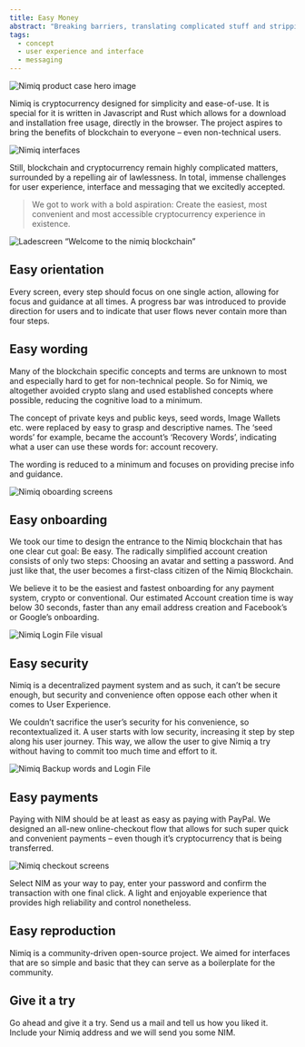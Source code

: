 ```yaml
---
title: Easy Money
abstract: "Breaking barriers, translating complicated stuff and stripping away technicalities until it’s easier to create a <strong>Nimiq</strong> account on the blockchain than creating an email address."
tags:
  - concept
  - user experience and interface
  - messaging
---
```

![Nimiq product case hero image](/cases/product_nimiq/hero.jpg)

Nimiq is cryptocurrency designed for simplicity and ease-of-use. It is special for it is written in Javascript and Rust which allows for a download and installation free usage, directly in the browser. The project aspires to bring the benefits of blockchain to everyone – even non-technical users. 

![Nimiq interfaces](/cases/product_nimiq/interfaces.gif)

Still, blockchain and cryptocurrency remain highly complicated matters, surrounded by a repelling air of lawlessness. In total, immense challenges for user experience, interface and messaging that we excitedly accepted. 

> We got to work with a bold aspiration: Create the easiest, most convenient and most accessible cryptocurrency experience in existence. 

![Ladescreen “Welcome to the nimiq blockchain”](TBD)

## Easy orientation
Every screen, every step should focus on one single action, allowing for focus and guidance at all times. A progress bar was introduced to provide direction for users and to indicate that user flows never contain more than four steps.

## Easy wording 
Many of the blockchain specific concepts and terms are unknown to most and especially hard to get for non-technical people. So for Nimiq, we altogether avoided crypto slang and used established concepts where possible, reducing the cognitive load to a minimum. 

The concept of private keys and public keys, seed words, Image Wallets etc. were replaced by easy to grasp and descriptive names. The ‘seed words’ for example, became the account’s ‘Recovery Words’, indicating what a user can use these words for: account recovery.  

The wording is reduced to a minimum and focuses on providing precise info and guidance.

![Nimiq oboarding screens](/cases/product_nimiq/signup.gif)

## Easy onboarding
We took our time to design the entrance to the Nimiq blockchain that has one clear cut goal: Be easy.
The radically simplified account creation consists of only two steps: Choosing an avatar and setting a password. And just like that, the user becomes a first-class citizen of the Nimiq Blockchain. 

We believe it to be the easiest and fastest onboarding for any payment system, crypto or conventional. Our estimated Account creation time is way below 30 seconds, faster than any email address creation and Facebook’s or Google’s onboarding.

![Nimiq Login File visual](/cases/product_nimiq/loginfile.gif)

## Easy security
Nimiq is a decentralized payment system and as such, it can’t be secure enough, but security and convenience often oppose each other when it comes to User Experience. 

We couldn’t sacrifice the user’s security for his convenience, so recontextualized it. A user starts with low security, increasing it step by step along his user journey. This way, we allow the user to give Nimiq a try without having to commit too much time and effort to it.

![Nimiq Backup words and Login File](/cases/product_nimiq/backupwords.gif)

## Easy payments
Paying with NIM should be at least as easy as paying with PayPal. We designed an all-new online-checkout flow that allows for such super quick and convenient payments – even though it’s cryptocurrency that is being transferred. 

![Nimiq checkout screens](/cases/product_nimiq/checkout.gif)

Select NIM as your way to pay, enter your password and confirm the transaction with one final click. A light and enjoyable experience that provides high reliability and control nonetheless. 

## Easy reproduction
Nimiq is a community-driven open-source project. We aimed for interfaces that are so simple and basic that they can serve as a boilerplate for the community. 

## Give it a try
Go ahead and give it a try. Send us a mail and tell us how you liked it. Include your Nimiq address and we will send you some NIM. 